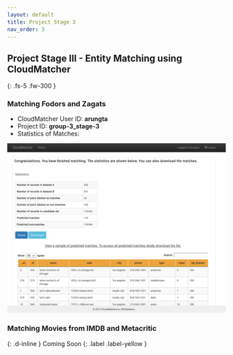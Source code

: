 ```yaml
---
layout: default
title: Project Stage 3
nav_order: 3
---
```


## Project Stage III - Entity Matching using CloudMatcher
{: .fs-5 .fw-300 }

### Matching Fodors and Zagats
- CloudMatcher User ID: **arungta**
- Project ID: **group-3_stage-3**
- Statistics of Matches:

![LastPage](Part3-EntityMatching/last-page.png?raw=true "LastPage")

<p></p>

### Matching Movies from IMDB and Metacritic
{: .d-inline }
Coming Soon
{: .label .label-yellow }

